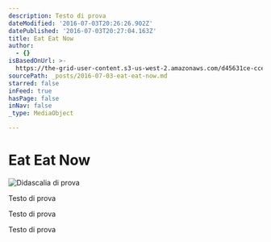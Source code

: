 ```yaml
---
description: Testo di prova
dateModified: '2016-07-03T20:26:26.902Z'
datePublished: '2016-07-03T20:27:04.163Z'
title: Eat Eat Now
author:
  - {}
isBasedOnUrl: >-
  https://the-grid-user-content.s3-us-west-2.amazonaws.com/d45631ce-cce4-4904-9350-ca4cae201f10.jpg
sourcePath: _posts/2016-07-03-eat-eat-now.md
starred: false
inFeed: true
hasPage: false
inNav: false
_type: MediaObject

---
```

# Eat Eat Now
![Didascalia di prova](https://the-grid-user-content.s3-us-west-2.amazonaws.com/d45631ce-cce4-4904-9350-ca4cae201f10.jpg)

Testo di prova

Testo di prova

Testo di prova